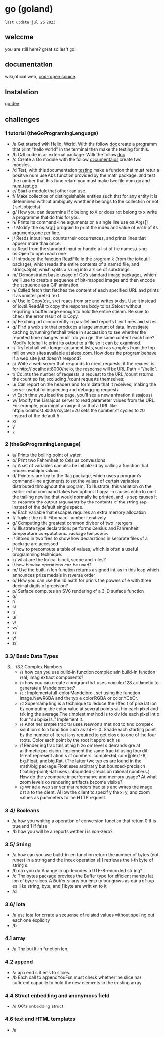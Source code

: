 # go (goland) 
`last update jul 26 2023`
## welcome
you are still here? great so les't go!

## documentation
wiki,oficial web, <a href="https://cs.opensource.google/go/go">code open source</a>.
## Instalation 
<a href="https://go.dev/dl/">go.dev</a>
## challenges
###	1 tutorial (theGoProgramingLenguage)
   - /a  Get started with Hello, World. With the follow <a href="https://go.dev/doc/tutorial/getting-started#code">doc</a> create a programm that print "hello world" in the terminal then make the testing for this.
   - /b  Call code in an external package. With the follow <a href="https://go.dev/doc/tutorial/getting-started#code">doc</a>
   - /c Create a Go module with the follow <a href="https://go.dev/doc/tutorial/create-module">documentaion</a> create two modules.
   - /d Test, with this documentation <a href="https://pkg.go.dev/testing#hdr-Examples">testing</a> make a funcion that must retur a positive num use Abs function provided by the math package. and test the number that this func return you must make two file num.go and num_test.go
   - e/ Start a module that other can use.
   - f/ Make collection of distinguishable entities such that for any entity it is determined without ambiguity whether it belongs to the collection or not ( set, objects).
   - g/ How you can determine if x belong to X or does not belong to x write a programme that do this for you.
   - h/ Prints its command-line arguments on a single line use os.Args[]
   - i/ Modify the os.Arg[] program to print the index and value of each of its arguments,one per line.
   - j/ Reads input lines, counts their occurrences, and prints lines that appear more than once.
   - k/ Read from the standard input or handle a list of file names,using os.Open to open each one
   - l/ Introduce the function ReadFile in the program k (from the io/ioutil package), which reads the entire contents of a named file, and strings.Split, which splits a string into a slice of substrings.
   - m/ Demonstrates basic usage of Go’s standard image packages, which we’ll use to create a sequence of bit-mapped images and then encode the sequence as a GIF animation.
   - n/ Called fetch that fetches the content of each specified URL and prints it as uninter preted text.
   - o/ Use io.Copy(dst, src) reads from src and writes to dst. Use it instead of ioutil.ReadAll to copy the response body to os.Stdout without requiring a buffer large enough to hold the entire stream. Be sure to check the error result of io.Copy.
   - p/ Fetching url concurrently in parallel and reports their times and sizes.
   - q/ Find a web site that produces a large amount of data. Investigate caching byrunning fetchall twice in succession to see whether the reported time changes much. do you get the same content each time? Modify fetchall to print its output to a file so it can be examined.
   - r/ Try fetchall with longer argument lists, such as samples from the top million web sites available at alexa.com. How does the program behave if a web site just doesn’t respond?
   - s/ Write a web server that responds to client requests, if the request is for http://localhost:8000/hello, the response will be URL.Path = "/hello".
   - t/ Counts the number of requests; a request to the URL /count returns the count so far, excluding /count requests themselves:
   - u/ Can report on the headers and form data that it receives, making the server useful for inspecting and debugging requests
   - v/ Each time you load the page, you’ll see a new animation (lissajous)
   - w/ Modify the Lissajous server to read parameter values from the URL. For example, you might arrange it so that a URL like http://localhost:8000/?cycles=20 sets the number of cycles to 20 instead of the default 5
   - x/ 
   - y
   - z
### 2 (theGoProgramingLenguage)
   - a/	Prints the boiling point of water.
   - b/	Print two Fahrenheit to Celsius conversions
   - c/	A set of variables can also be initialized by calling a function that returns multiple values.
   - d/ Pointers are key to the flag package, which uses a program’s command-line arguments to set the values of certain variables distributed throughout the program. To illustrate, this variation on the earlier echo command takes two optional flags: -n causes echo to omit the trailing newline that would normally be printed, and -s sep causes it to separate the output arguments by the contents of the string sep instead of the default single space.
   - e/ Each variable that escapes requires an extra memory allocation
   - f/ Tuple : the n-th Fibonacci number iteratively
   - g/ Computing the greatest common divisor of two intergers
   - h/ Illustrate type declarations performs Celsius and Fahrenheit temperature computations. package tempconv.
   - i/ Stored in two files to show how declarations in separate files of a package are accessed
   - j/ how to precompute a table of values, which is often a useful programming technique.
   - k/ what are the lexical block, scope and rules? 
   - l/ how bitwise operations can be used?
   - m/ Use the built-in len function returns a signed int, as in this loop which announces prize medals in reverse order
   - o/ How you can use the lib math for prints the powers of e with three decimal digits of precision?
   - p/ Surface computes an SVG rendering of a 3-D surface function
   - q/
   - r/
   - s/
   - t/
   - u/
   - v/
   - w/
   - x/
   - y/
   - z/
### 3.3/ Basic Data Types
3. -./3.3 Complex Numbers
   - /a how can you use build-in function complex adn build-in function real, imag extract components?
   - /b how you can create a program that uses complex128 arithmetic to generate a Mandelbrot set?
   - /c : Implementafull-color Mandelbro t set using the function image.NewRGBA and the typ e color.RGBA or color.YCbCr.
   - /d Supersamp ling is a technique to reduce the effec t of pixe lat ion by computing the color value at several points wit hin each pixel and tak ing the average.The simplest met hod is to div ide each pixel int o four ‘‘su bpixe ls.’’ Implement it.
   - /e  Anot her simple frac tal uses Newton’s met hod to find complex solut ion s to a func tion such as z4−1=0. Shade each starting point by the number of iterat ions required to get clos e to one of the four roots. Color each point by the root it appro ach es
   - /f  Render ing frac tals at hig h zo om level s demands gre at arithmetic pre cision. Implement the same frac tal using four dif ferent represent ation s of numbers: complex64, complex128, big.Float, and big.Rat. (The latter two typ es are found in the math/big package.Float uses arbitrar y but bounded-precision floating-point; Rat uses unbounded-precision rational numbers.) How do the y compare in performance and memory usage? At what zoom levels do rendering artifacts become visible?
   - /g  Wr ite a web ser ver that renders frac tals and writes the image dat a to the client. Al low the client to specif y the x, y, and zoom values as parameters to the HTTP request.
### 3.4/ Booleans
   - /a how you whiting a operation of conversion function that return 0 if is true and 1 if false
   - /b how you will be a reports wether i is non-zero?
### 3.5/ String
   - /a how can you use build-in len function return the number  of bytes (not runes) in a string and the index operation s[i] retrievas the i-th byte  of string s.
   - /b can you do A range lo op decodes a UTF-8-enco ded str ing?
   - /c The bytes package provides the Buffer type for efficient manipu lat ion of byte slices. A
Buffer st arts out emp ty but grows as dat a of typ es li ke string, byte, and []byte are writt en to it
   - /d
### 3.6/ iota
   - /a use iota for create a secuense of related values without spelling out each one explicitly
   - /b
### 4.1 array
   - /a The bui lt-in function len.
### 4.2 append
   - /a app end s it ems to slices.
   - /b Each call to appendYouFun must check whether the slice has suficient capacity to hold the new elements in the existing array
### 4.4 Struct enbedding and anonymous field
   - /a GO's enbedding struct
### 4.6 text and HTML templates
   - /a 

